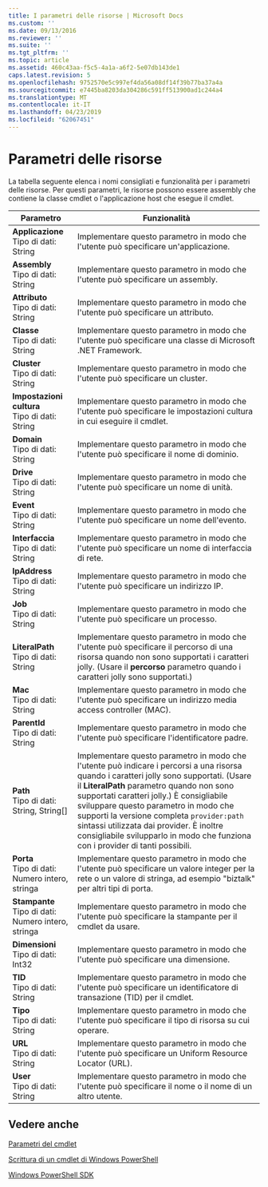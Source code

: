 ```yaml
---
title: I parametri delle risorse | Microsoft Docs
ms.custom: ''
ms.date: 09/13/2016
ms.reviewer: ''
ms.suite: ''
ms.tgt_pltfrm: ''
ms.topic: article
ms.assetid: 460c43aa-f5c5-4a1a-a6f2-5e07db143de1
caps.latest.revision: 5
ms.openlocfilehash: 9752570e5c997ef4da56a08df14f39b77ba37a4a
ms.sourcegitcommit: e7445ba8203da304286c591ff513900ad1c244a4
ms.translationtype: MT
ms.contentlocale: it-IT
ms.lasthandoff: 04/23/2019
ms.locfileid: "62067451"
---
```

# <a name="resource-parameters"></a>Parametri delle risorse

La tabella seguente elenca i nomi consigliati e funzionalità per i parametri delle risorse. Per questi parametri, le risorse possono essere assembly che contiene la classe cmdlet o l'applicazione host che esegue il cmdlet.

|Parametro|Funzionalità|
|---|---|
|**Applicazione**<br>Tipo di dati: String|Implementare questo parametro in modo che l'utente può specificare un'applicazione.|
|**Assembly**<br>Tipo di dati: String|Implementare questo parametro in modo che l'utente può specificare un assembly.|
|**Attributo**<br>Tipo di dati: String|Implementare questo parametro in modo che l'utente può specificare un attributo.|
|**Classe**<br>Tipo di dati: String|Implementare questo parametro in modo che l'utente può specificare una classe di Microsoft .NET Framework.|
|**Cluster**<br>Tipo di dati: String|Implementare questo parametro in modo che l'utente può specificare un cluster.|
|**Impostazioni cultura**<br>Tipo di dati: String|Implementare questo parametro in modo che l'utente può specificare le impostazioni cultura in cui eseguire il cmdlet.|
|**Domain**<br>Tipo di dati: String|Implementare questo parametro in modo che l'utente può specificare il nome di dominio.|
|**Drive**<br>Tipo di dati: String|Implementare questo parametro in modo che l'utente può specificare un nome di unità.|
|**Event**<br>Tipo di dati: String|Implementare questo parametro in modo che l'utente può specificare un nome dell'evento.|
|**Interfaccia**<br>Tipo di dati: String|Implementare questo parametro in modo che l'utente può specificare un nome di interfaccia di rete.|
|**IpAddress**<br>Tipo di dati: String|Implementare questo parametro in modo che l'utente può specificare un indirizzo IP.|
|**Job**<br>Tipo di dati: String|Implementare questo parametro in modo che l'utente può specificare un processo.|
|**LiteralPath**<br>Tipo di dati: String|Implementare questo parametro in modo che l'utente può specificare il percorso di una risorsa quando non sono supportati i caratteri jolly. (Usare il **percorso** parametro quando i caratteri jolly sono supportati.)|
|**Mac**<br>Tipo di dati: String|Implementare questo parametro in modo che l'utente può specificare un indirizzo media access controller (MAC).|
|**ParentId**<br>Tipo di dati: String|Implementare questo parametro in modo che l'utente può specificare l'identificatore padre.|
|**Path**<br>Tipo di dati: String, String[]|Implementare questo parametro in modo che l'utente può indicare i percorsi a una risorsa quando i caratteri jolly sono supportati. (Usare il **LiteralPath** parametro quando non sono supportati caratteri jolly.) È consigliabile sviluppare questo parametro in modo che supporti la versione completa `provider:path` sintassi utilizzata dai provider. È inoltre consigliabile svilupparlo in modo che funziona con i provider di tanti possibili.|
|**Porta**<br>Tipo di dati: Numero intero, stringa|Implementare questo parametro in modo che l'utente può specificare un valore integer per la rete o un valore di stringa, ad esempio "biztalk" per altri tipi di porta.|
|**Stampante**<br>Tipo di dati: Numero intero, stringa|Implementare questo parametro in modo che l'utente può specificare la stampante per il cmdlet da usare.|
|**Dimensioni**<br>Tipo di dati: Int32|Implementare questo parametro in modo che l'utente può specificare una dimensione.|
|**TID**<br>Tipo di dati: String|Implementare questo parametro in modo che l'utente può specificare un identificatore di transazione (TID) per il cmdlet.|
|**Tipo**<br>Tipo di dati: String|Implementare questo parametro in modo che l'utente può specificare il tipo di risorsa su cui operare.|
|**URL**<br>Tipo di dati: String|Implementare questo parametro in modo che l'utente può specificare un Uniform Resource Locator (URL).|
|**User**<br>Tipo di dati: String|Implementare questo parametro in modo che l'utente può specificare il nome o il nome di un altro utente.|

## <a name="see-also"></a>Vedere anche

[Parametri del cmdlet](./cmdlet-parameters.md)

[Scrittura di un cmdlet di Windows PowerShell](./writing-a-windows-powershell-cmdlet.md)

[Windows PowerShell SDK](../windows-powershell-reference.md)
